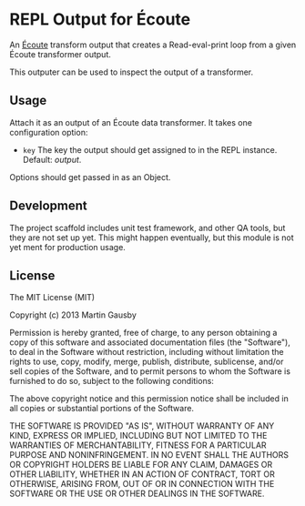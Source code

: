 REPL Output for Écoute
======================
An [Écoute][ecoute-core] transform output that creates a Read-eval-print loop from a given Écoute transformer output.

[ecoute-core]: https://github.com/gausby/ecoute

This outputer can be used to inspect the output of a transformer.


## Usage
Attach it as an output of an Écoute data transformer. It takes one configuration option:

  * `key` The key the output should get assigned to in the REPL instance. Default: *output*.

Options should get passed in as an Object.


## Development
The project scaffold includes unit test framework, and other QA tools, but they are not set up yet. This might happen eventually, but this module is not yet ment for production usage.


## License
The MIT License (MIT)

Copyright (c) 2013 Martin Gausby

Permission is hereby granted, free of charge, to any person obtaining a copy of this software and associated documentation files (the "Software"), to deal in the Software without restriction, including without limitation the rights to use, copy, modify, merge, publish, distribute, sublicense, and/or sell copies of the Software, and to permit persons to whom the Software is furnished to do so, subject to the following conditions:

The above copyright notice and this permission notice shall be included in all copies or substantial portions of the Software.

THE SOFTWARE IS PROVIDED "AS IS", WITHOUT WARRANTY OF ANY KIND, EXPRESS OR IMPLIED, INCLUDING BUT NOT LIMITED TO THE WARRANTIES OF MERCHANTABILITY, FITNESS FOR A PARTICULAR PURPOSE AND NONINFRINGEMENT. IN NO EVENT SHALL THE AUTHORS OR COPYRIGHT HOLDERS BE LIABLE FOR ANY CLAIM, DAMAGES OR OTHER LIABILITY, WHETHER IN AN ACTION OF CONTRACT, TORT OR OTHERWISE, ARISING FROM, OUT OF OR IN CONNECTION WITH THE SOFTWARE OR THE USE OR OTHER DEALINGS IN THE SOFTWARE.
